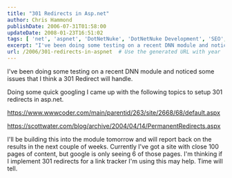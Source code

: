 ```yaml
---
title: "301 Redirects in Asp.net"
author: Chris Hammond
publishDate: 2006-07-31T01:58:00
updateDate: 2008-01-23T16:51:02
tags: [ 'net', 'aspnet', 'DotNetNuke', 'DotNetNuke Development', 'SEO', 'Site News', 'Technology' ]
excerpt: "I've been doing some testing on a recent DNN module and noticed some issues that I think a 301 Redirect will handle. Doing some quick googling I came up with the following topics to setup 301 redirects in asp.net. https://www.wwwcoder.com/main/parentid/263/site/2668/68/default.aspx https://scottwater.com/blog/archive/2004/04/14/PermanentRedirects.aspx I'll be building this into the module tomorrow and will report back on the results in the next couple of weeks. Currently I've got a site with close 100 pages of content, but google is only seeing 6 of those pages. I'm thinking if I implement 301 redirects for a link tracker I'm using this may help. Time will..."
url: /2006/301-redirects-in-aspnet  # Use the generated URL with year
---
```

<P>I've been doing some testing on a recent DNN module and noticed some issues that I think a 301 Redirect will handle.</P> <P>Doing some quick googling I came up with the following topics to setup 301 redirects in asp.net.</P> <P><A href="https://www.wwwcoder.com/main/parentid/263/site/2668/68/default.aspx">https://www.wwwcoder.com/main/parentid/263/site/2668/68/default.aspx</A></P> <P><A href="https://scottwater.com/blog/archive/2004/04/14/PermanentRedirects.aspx">https://scottwater.com/blog/archive/2004/04/14/PermanentRedirects.aspx</A></P> <P>I'll be building this into the module tomorrow and will report back on the results in the next couple of weeks. Currently I've got a site with close 100 pages of content, but google is only seeing 6 of those pages. I'm thinking if I implement 301 redirects for a link tracker I'm using this may help. Time will tell.</P>
